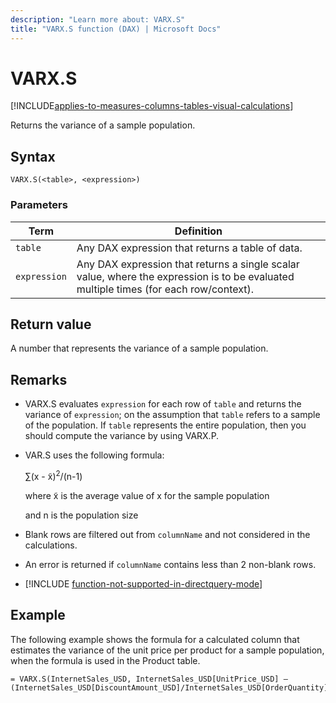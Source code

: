 ```yaml
---
description: "Learn more about: VARX.S"
title: "VARX.S function (DAX) | Microsoft Docs"
---
```

# VARX.S

[!INCLUDE[applies-to-measures-columns-tables-visual-calculations](includes/applies-to-measures-columns-tables-visual-calculations.md)]

Returns the variance of a sample population.  
  
## Syntax  
  
```dax
VARX.S(<table>, <expression>)  
```
  
### Parameters  

|Term|Definition|  
|--------|--------------|  
|`table` | Any DAX expression that returns a table of data. |  
|`expression` |  Any DAX expression that returns a single scalar value, where the expression is to be evaluated multiple times (for each row/context).  |

## Return value

A number that represents the variance of a sample population.  

## Remarks  
  
- VARX.S evaluates `expression` for each row of `table` and returns the variance of `expression`; on the assumption that `table` refers to a sample of the population. If `table` represents the entire population, then you should compute the variance by using VARX.P.  
  
- VAR.S uses the following formula:  
  
    ∑(x - x̃)<sup>2</sup>/(n-1)  
  
    where x̃ is the average value of x for the sample population  
  
    and n is the population size  
  
- Blank rows are filtered out from `columnName` and not considered in the calculations.  
  
- An error is returned if `columnName` contains less than 2 non-blank rows.  
  
- [!INCLUDE [function-not-supported-in-directquery-mode](includes/function-not-supported-in-directquery-mode.md)]
  
## Example

The following example shows the formula for a calculated column that estimates the variance of the unit price per product for a sample population, when the formula is used in the Product table.  
  
```dax
= VARX.S(InternetSales_USD, InternetSales_USD[UnitPrice_USD] – (InternetSales_USD[DiscountAmount_USD]/InternetSales_USD[OrderQuantity]))  
```
